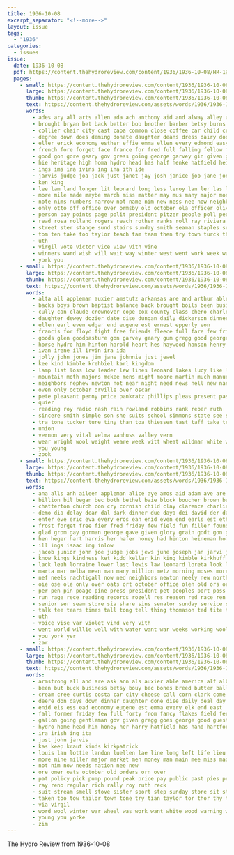 ```yaml
---
title: 1936-10-08
excerpt_separator: "<!--more-->"
layout: issue
tags:
  - "1936"
categories:
  - issues
issue:
  date: 1936-10-08
  pdf: https://content.thehydroreview.com/content/1936/1936-10-08/HR-1936-10-08.pdf
  pages:
    - small: https://content.thehydroreview.com/content/1936/1936-10-08/small/HR-1936-10-08-01.jpg
      large: https://content.thehydroreview.com/content/1936/1936-10-08/large/HR-1936-10-08-01.jpg
      thumb: https://content.thehydroreview.com/content/1936/1936-10-08/thumbnails/HR-1936-10-08-01.jpg
      text: https://content.thehydroreview.com/assets/words/1936/1936-10-08/HR-1936-10-08-01.txt
      words:
        - ades ary all arts allen ada ach anthony aid and alway alley arm alty arries amstutz ave ares ann are anna alva ali ane angle acer ago acord
        - brought bryan bet back better bob brother barber betsy burns been but bonus busi burgman boy bennett break boucher both body boys bachelor buyer barrows bump bagwell bill barts best bas business baby bandy ber bank bros buys breath burg blank beasley byrum bradley bassler bones
        - collier chair city cast capa common close coffee car child crawford county chase claas colon cliff cell cooker call chi carver can chitwood cong clayton chatterton con company clave cobb clive class caraway college count cause curtis case clyde charles candi cant cole
        - degree down does deming donate daughter deans dress dairy door doe doing during dean dollar deep dan day
        - eller erick economy esther effie emma ellen every edmond easy earl east ent
        - french fore forget face france for fred full falling fellow fall forward flowers forrest fail figures friday frost famous farm fire finer fayne friends fatal first few foot fairy from front furnish fair
        - good gon gore geary gov gress going george garvey gin given gerry general gaynor glass glidewell
        - hie heritage high homa hydro head has half henke hatfield heidebrecht henry home howard hurst huge hold him hicks had ham husband hell herbert harlin hale hire hard her health hamilton herland hand held hyde honor hax hogan
        - ings ims ira ivins ing ina ith ide
        - jarvis judge joa jack just janet jay josh janice job jane jones jim john junior joe
        - ken king
        - lee lam land longer lit leonard long less leroy lan ler las large loud live latter list lingle like lucius later left last luck letter
        - more mile made maybe march miss matter may mus many major money moore marland marie men manual miller marvin master mond morning members marshall mea milton mer mai martha most morgan marion man
        - note nims numbers narrow not name nim new ness nee now neighbor names night noel north never
        - only otto off office over ormsby old october ola officer olive
        - person pay points page polit president pitzer people poll peoples pet pete persons pat priday public peak pope plan press present past park place phipps promise
        - read rosa rolland rogers reach rother ranks roll ray riviera real resch ross rate rest reg register race rhodes richert risen rent riding rocker ran regular roling red riggs
        - street ster stange sund stairs sunday smith seaman staples sutton spies station stands sister seig ser sad sal son senior state swinehart school short small stride second see sides summer stores states story step shoulder speaks sugar secret stockton score schuyler store saturday six sider side standard senator stock severe said style seem sho seam speak she straw shown show south service
        - tom ten take too taylor teach tam team then try town turck thing than till telling teacher tea tra the top thier taken tin thi them tober
        - uth
        - virgil vote victor vice view vith vine
        - winners ward wish will wait way winter west went work week ware weatherford well wine was won wells wilson wayne worker winnings weeks with world wil walts
        - york you
    - small: https://content.thehydroreview.com/content/1936/1936-10-08/small/HR-1936-10-08-02.jpg
      large: https://content.thehydroreview.com/content/1936/1936-10-08/large/HR-1936-10-08-02.jpg
      thumb: https://content.thehydroreview.com/content/1936/1936-10-08/thumbnails/HR-1936-10-08-02.jpg
      text: https://content.thehydroreview.com/assets/words/1936/1936-10-08/HR-1936-10-08-02.txt
      words:
        - alta all appleman auxier amstutz arkansas are and arthur able albert
        - backs boys brown baptist balance back brought boils been business browne brewer blue ben brothers bers baby blood bros bill billie buy ber but billy bry body boschert
        - cully can claude crownover cope cox county class chero charles canyon carney carnegie cake coats carver child church came coleman cold cleveland city corner cotton chesley cant call care
        - daughter dewey dozier date dise dungan daily dickerson dinner day den during dunithan
        - ellen earl even edgar end eugene est ernest epperly eon
        - francis for floyd fight free friends fleece full fare few friday from foss fall fail flowers fair first fun farewell
        - goods glen goodpasture gon garvey geary gum gregg good george glad
        - horse hydro him hinton harold heart hes haywood hanson henry held hart husbands home high has her harry house han hume health herbert hunting hopewell
        - ivan irene ill irvin ira ida
        - jolly john jones jim jane johnnie just jewel
        - kee kind kimble krehbiel karl kingdom
        - lamp list loss low leader lew lines leonard lakes lucy like left light leroy less later last learn lee live
        - mountain moth majors mckee mens might moore martin much manuel monday melton murray mary mccully many more monte matt man miller maude mews miss mineral made must myrl method most marshall mantle
        - neighbors nephew newton not near night need news nell new nannie northrip north
        - oven only october orville over oscar
        - pete pleasant penny price pankratz phillips pleas present past
        - quier
        - reading roy radio rash rain rowland robbins rank reber ruth
        - sincere smith simple son she suits school simmons state see snyder sunshine sunday sylvester season sewing show saturday sister simpson score sam still south sun special store sick sutton sharry six
        - tra tone tucker ture tiny than toa thiessen tast taff take tressie them thomas the ton
        - union
        - vernon very vital velma vanhuss valley vern
        - wear wright wool weight weare week witt wheat wildman white weatherford will weathers wee wyatt went weeks way williams work won ware walter wilson wells was watt winter woodrow win with
        - you young
        - zook
    - small: https://content.thehydroreview.com/content/1936/1936-10-08/small/HR-1936-10-08-03.jpg
      large: https://content.thehydroreview.com/content/1936/1936-10-08/large/HR-1936-10-08-03.jpg
      thumb: https://content.thehydroreview.com/content/1936/1936-10-08/thumbnails/HR-1936-10-08-03.jpg
      text: https://content.thehydroreview.com/assets/words/1936/1936-10-08/HR-1936-10-08-03.txt
      words:
        - ana alls anh aileen appleman alice aye amos aid adam ave are arters alto and abraham anke all abe aly ald akai albany
        - billion bil began bec both bethel baie block boucher brown buy bickell ber bees beatrice book baad brought bem bet best boe blood bee been bron big bring bey brother brane back boys blaine but bogs
        - chatterton church con cry cornish child clay clarence charlie canes christ chapel change chery cox cousins company class corn collier coach caddo cost course county city call come can chick cross
        - demo dia delay dear dal dark dinner due daya dei david der dane director days day drill daughters downs during dungan doe
        - enter eve eric eva every eros ean enid even end earls est ethel elmer
        - frost forget free fier fred friday few field fun filler found fine fish flood florence fam first fer faye fort for fall fire finley farm feast frank farmer fly fair from
        - glad grom gay gorman george gave given glory grain godt gon gun glee good gone gears ground gilmore going grade
        - hen heger hart harris her hafer honey had hinton heineman home holes hair hydro has hes herman hut hatfield head hope hee heart how henke homer him hite high hudson henoch hamme hammer heriford hopewell hus hildebrand hidden herbert
        - ill ings isaac ing inlow
        - jacob junior john joe judge jobs jews june joseph jan jarvi jowers
        - know kings kindness ket kidd kellar kin king kimble kirkhuff kirk keep
        - lack leah lorraine lower last lewis law leonard loreta look left lion las lamb long like leader lesson laughter little lean laughing land lee lora living let line leia lea ler lucile large
        - marta mar melba mean man many million metz morning moses more money missouri means mon memory miss mission master most maxine marcella melva mode mins mea marvin made mcalester montgomery moss much mattie miller muriel might mada may mauk murders mcanally mere mow martin marriage merle mote
        - nef neels nachtigall now ned neighbors newton neely new north noel never not nowka night ness nee nigh nan noah nin
        - oie ose ole only over oats ort october office olen old ors ore offer olevia off
        - per pen pin poage pine press president pet peoples port poss pride poet plenty pec page part phillip person price pore people pate pene pastor pop
        - run rage rece reading records rozell res reason red race ren read roy real riley roose ruby rom rank rel rai richardson regular roosevelt russell riso rise round
        - senior ser seam store sia share sins senator sunday service surprise slain stand sees seth sons san sale shows saturday suit sic student sih sue state sit she sister scarth son sarita spies stovall such states spain sher simple second sean siar sad seems shakespeare school salen sweet smith starts scott season soprano seem standard stops see sick subject
        - talk tee tears times tall tong tell thing thomason ted tite thomas the tay tailor treme till truly theresa than tor title tar thoma then table teacher tae them
        - uth
        - voice vise var violet vind very vith
        - went world willie well with water want war weeks working wool work waller williams win wallace was will wells wan wedding wheat warren week weatherford wit wonder
        - you york yer
        - zar
    - small: https://content.thehydroreview.com/content/1936/1936-10-08/small/HR-1936-10-08-04.jpg
      large: https://content.thehydroreview.com/content/1936/1936-10-08/large/HR-1936-10-08-04.jpg
      thumb: https://content.thehydroreview.com/content/1936/1936-10-08/thumbnails/HR-1936-10-08-04.jpg
      text: https://content.thehydroreview.com/assets/words/1936/1936-10-08/HR-1936-10-08-04.txt
      words:
        - armstrong all and are ask ann als auxier able america alf albert
        - been but buck business betsy bouy bec bones breed butter ballew ber best big black bell ben bir brass bethany back
        - cream cree curtis costa car city cheese call corn clark come crosswhite can chair comfort claude clover certain cutting channel coffee coble county chilli chu creek conception colorado company carver con
        - deere don days down dinner daughter done dise daily deal day dal
        - enid eis ess ead economy eugene est emma every elk end east
        - fall former friday few full forty from fancy flakes field ference fund fore frost flight first fuel fred fair floor farin fine front fae fruits for fresh
        - gallon going gentleman gov given gregg goes george good guest
        - hydro home head him honey her harry hatfield has hand hartford hardware
        - ira irish ing ita
        - just john jarvis
        - kas keep kraut kinds kirkpatrick
        - louis lan lottie landon luellen lae line long left life lieu lucille
        - more mine miller major market men money man main mee miss made most malson mail monte
        - not nim now needs nation nee new
        - ore omer oats october old orders orn over
        - pat policy pick pump pound peak price pay public past pies people page pounds phelps peck per part perfect peek phi
        - ray reno regular rich rally roy ruth reck
        - suit stream smell stove sister sport step sunday store sit stoves special service smart stange saturday sewer still sugar sam salt shutters slemp seems see stockton street sell sale summer stores soap she sweet seen seven short schoo
        - taken too tow tailor town tone try tian taylor tor thor thy the top texas
        - via virgil
        - word wool winter war wheel was work want white wood warning williams waller weeks well with worst wilma week weatherford will why went
        - young you yorke
        - zim
---
```


The Hydro Review from 1936-10-08

<!--more-->

